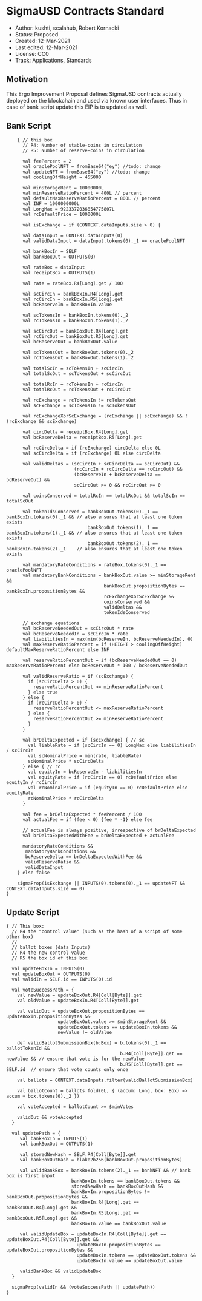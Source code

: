 SigmaUSD Contracts Standard
=========================================

* Author: kushti, scalahub, Robert Kornacki
* Status: Proposed
* Created: 12-Mar-2021
* Last edited: 12-Mar-2021
* License: CC0
* Track: Applications, Standards 


Motivation 
----------

This Ergo Improvement Proposal defines SigmaUSD contracts actually deployed on the blockchain and used via known user interfaces. 
Thus in case of bank script update this EIP is to updated as well. 

Bank Script
-----------

        { // this box
          // R4: Number of stable-coins in circulation
          // R5: Number of reserve-coins in circulation

          val feePercent = 2
          val oraclePoolNFT = fromBase64("ey") //todo: change
          val updateNFT = fromBase64("ey") //todo: change
          val coolingOffHeight = 455000  

          val minStorageRent = 10000000L 
          val minReserveRatioPercent = 400L // percent
          val defaultMaxReserveRatioPercent = 800L // percent
          val INF = 1000000000L
          val LongMax = 9223372036854775807L 
          val rcDefaultPrice = 1000000L
        
          val isExchange = if (CONTEXT.dataInputs.size > 0) {
        
          val dataInput = CONTEXT.dataInputs(0)
          val validDataInput = dataInput.tokens(0)._1 == oraclePoolNFT
       
          val bankBoxIn = SELF
          val bankBoxOut = OUTPUTS(0)
       
          val rateBox = dataInput
          val receiptBox = OUTPUTS(1)
       
          val rate = rateBox.R4[Long].get / 100
       
          val scCircIn = bankBoxIn.R4[Long].get
          val rcCircIn = bankBoxIn.R5[Long].get
          val bcReserveIn = bankBoxIn.value
       
          val scTokensIn = bankBoxIn.tokens(0)._2
          val rcTokensIn = bankBoxIn.tokens(1)._2
       
          val scCircOut = bankBoxOut.R4[Long].get
          val rcCircOut = bankBoxOut.R5[Long].get
          val bcReserveOut = bankBoxOut.value
       
          val scTokensOut = bankBoxOut.tokens(0)._2
          val rcTokensOut = bankBoxOut.tokens(1)._2
       
          val totalScIn = scTokensIn + scCircIn
          val totalScOut = scTokensOut + scCircOut
       
          val totalRcIn = rcTokensIn + rcCircIn
          val totalRcOut = rcTokensOut + rcCircOut
       
          val rcExchange = rcTokensIn != rcTokensOut
          val scExchange = scTokensIn != scTokensOut
       
          val rcExchangeXorScExchange = (rcExchange || scExchange) && !(rcExchange && scExchange)
       
          val circDelta = receiptBox.R4[Long].get
          val bcReserveDelta = receiptBox.R5[Long].get
       
          val rcCircDelta = if (rcExchange) circDelta else 0L
          val scCircDelta = if (rcExchange) 0L else circDelta
       
          val validDeltas = (scCircIn + scCircDelta == scCircOut) &&
                             (rcCircIn + rcCircDelta == rcCircOut) &&
                             (bcReserveIn + bcReserveDelta == bcReserveOut) &&
                             scCircOut >= 0 && rcCircOut >= 0
       
          val coinsConserved = totalRcIn == totalRcOut && totalScIn == totalScOut
       
          val tokenIdsConserved = bankBoxOut.tokens(0)._1 == bankBoxIn.tokens(0)._1 && // also ensures that at least one token exists
                                  bankBoxOut.tokens(1)._1 == bankBoxIn.tokens(1)._1 && // also ensures that at least one token exists
                                  bankBoxOut.tokens(2)._1 == bankBoxIn.tokens(2)._1    // also ensures that at least one token exists
       
          val mandatoryRateConditions = rateBox.tokens(0)._1 == oraclePoolNFT
          val mandatoryBankConditions = bankBoxOut.value >= minStorageRent &&
                                        bankBoxOut.propositionBytes == bankBoxIn.propositionBytes &&
                                        rcExchangeXorScExchange &&
                                        coinsConserved &&
                                        validDeltas &&
                                        tokenIdsConserved
       
          // exchange equations
          val bcReserveNeededOut = scCircOut * rate
          val bcReserveNeededIn = scCircIn * rate
          val liabilitiesIn = max(min(bcReserveIn, bcReserveNeededIn), 0)
          val maxReserveRatioPercent = if (HEIGHT > coolingOffHeight) defaultMaxReserveRatioPercent else INF
       
          val reserveRatioPercentOut = if (bcReserveNeededOut == 0) maxReserveRatioPercent else bcReserveOut * 100 / bcReserveNeededOut
       
          val validReserveRatio = if (scExchange) {
            if (scCircDelta > 0) {
              reserveRatioPercentOut >= minReserveRatioPercent
            } else true
          } else {
            if (rcCircDelta > 0) {
              reserveRatioPercentOut <= maxReserveRatioPercent
            } else {
              reserveRatioPercentOut >= minReserveRatioPercent
            }
          }
       
          val brDeltaExpected = if (scExchange) { // sc
            val liableRate = if (scCircIn == 0) LongMax else liabilitiesIn / scCircIn
            val scNominalPrice = min(rate, liableRate)
            scNominalPrice * scCircDelta
          } else { // rc
            val equityIn = bcReserveIn - liabilitiesIn
            val equityRate = if (rcCircIn == 0) rcDefaultPrice else equityIn / rcCircIn
            val rcNominalPrice = if (equityIn == 0) rcDefaultPrice else equityRate
            rcNominalPrice * rcCircDelta
          }
       
          val fee = brDeltaExpected * feePercent / 100
          val actualFee = if (fee < 0) {fee * -1} else fee
         
          // actualFee is always positive, irrespective of brDeltaExpected
          val brDeltaExpectedWithFee = brDeltaExpected + actualFee
       
          mandatoryRateConditions &&
           mandatoryBankConditions &&
           bcReserveDelta == brDeltaExpectedWithFee &&
           validReserveRatio &&
           validDataInput
        } else false
       
        sigmaProp(isExchange || INPUTS(0).tokens(0)._1 == updateNFT && CONTEXT.dataInputs.size == 0)
    }


Update Script
-------------

    { // This box:
      // R4 the "control value" (such as the hash of a script of some other box)
      //
      // ballot boxes (data Inputs)
      // R4 the new control value
      // R5 the box id of this box
       
      val updateBoxIn = INPUTS(0)
      val updateBoxOut = OUTPUTS(0)
      val validIn = SELF.id == INPUTS(0).id
       
      val voteSuccessPath = {
        val newValue = updateBoxOut.R4[Coll[Byte]].get
        val oldValue = updateBoxIn.R4[Coll[Byte]].get
      
        val validOut = updateBoxOut.propositionBytes == updateBoxIn.propositionBytes &&
                       updateBoxOut.value >= $minStorageRent &&
                       updateBoxOut.tokens == updateBoxIn.tokens &&
                       newValue != oldValue
       
        def validBallotSubmissionBox(b:Box) = b.tokens(0)._1 == ballotTokenId &&
                                              b.R4[Coll[Byte]].get == newValue && // ensure that vote is for the newValue
                                              b.R5[Coll[Byte]].get == SELF.id  // ensure that vote counts only once
       
        val ballots = CONTEXT.dataInputs.filter(validBallotSubmissionBox)
       
        val ballotCount = ballots.fold(0L, { (accum: Long, box: Box) => accum + box.tokens(0)._2 })
       
        val voteAccepted = ballotCount >= $minVotes
      
        validOut && voteAccepted
      }
     
      val updatePath = {
         val bankBoxIn = INPUTS(1)
         val bankBoxOut = OUTPUTS(1)
       
         val storedNewHash = SELF.R4[Coll[Byte]].get
         val bankBoxOutHash = blake2b256(bankBoxOut.propositionBytes)
       
         val validBankBox = bankBoxIn.tokens(2)._1 == bankNFT && // bank box is first input
                            bankBoxIn.tokens == bankBoxOut.tokens &&
                            storedNewHash == bankBoxOutHash &&
                            bankBoxIn.propositionBytes != bankBoxOut.propositionBytes &&
                            bankBoxIn.R4[Long].get == bankBoxOut.R4[Long].get &&
                            bankBoxIn.R5[Long].get == bankBoxOut.R5[Long].get &&
                            bankBoxIn.value == bankBoxOut.value
       
         val validUpdateBox = updateBoxIn.R4[Coll[Byte]].get == updateBoxOut.R4[Coll[Byte]].get &&
                              updateBoxIn.propositionBytes == updateBoxOut.propositionBytes &&
                              updateBoxIn.tokens == updateBoxOut.tokens &&
                              updateBoxIn.value == updateBoxOut.value
       
         validBankBox && validUpdateBox
      }
     
      sigmaProp(validIn && (voteSuccessPath || updatePath))
    }
           